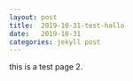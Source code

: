 ```yaml
---
layout: post
title:  2019-10-31-test-hallo
date:   2019-10-31
categories: jekyll post
---
```


this is a test page 2.
